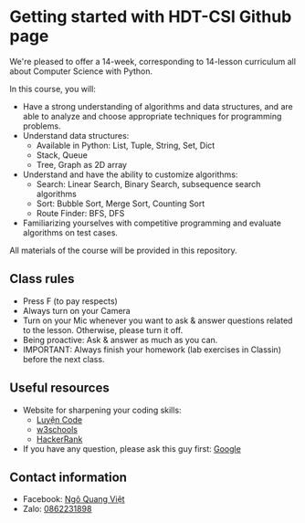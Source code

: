 # Getting started with HDT-CSI Github page
We're pleased to offer a 14-week, corresponding to 14-lesson curriculum all about Computer Science with Python.

In this course, you will:
- Have a strong understanding of algorithms and data structures, and are able to analyze and choose appropriate techniques for programming problems.
- Understand data structures:
  - Available in Python: List, Tuple, String, Set, Dict
  - Stack, Queue
  - Tree, Graph as 2D array
- Understand and have the ability to customize algorithms:
  - Search: Linear Search, Binary Search, subsequence search algorithms
  - Sort: Bubble Sort, Merge Sort, Counting Sort
  - Route Finder: BFS, DFS
- Familiarizing yourselves with competitive programming and evaluate algorithms on test cases.

All materials of the course will be provided in this repository. 

## Class rules
- Press F (to pay respects)
- Always turn on your Camera
- Turn on your Mic whenever you want to ask & answer questions related to the lesson. Otherwise, please turn it off.
- Being proactive: Ask & answer as much as you can.
- IMPORTANT: Always finish your homework (lab exercises in Classin) before the next class.

## Useful resources
- Website for sharpening your coding skills:
    - [Luyện Code](https://luyencode.net/)
    - [w3schools](https://www.w3schools.com/)
    - [HackerRank](https://www.hackerrank.com/)
- If you have any question, please ask this guy first: [Google](https://www.google.com/)

## Contact information
- Facebook: [Ngô Quang Việt](https://www.facebook.com/dung.viet.77985/)
- Zalo: [0862231898](https://zalo.me/0862231898)